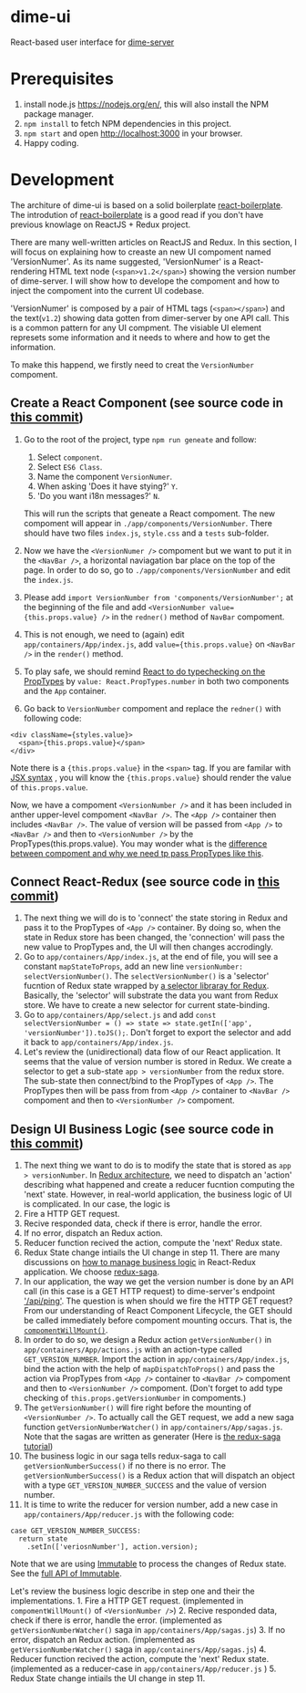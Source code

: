 # dime-ui

React-based user interface for [dime-server](https://github.com/HIIT/dime-server)

# Prerequisites
1. install node.js <https://nodejs.org/en/>, this will also install the NPM package manager.
2. ``npm install`` to fetch NPM dependencies in this project.
4. ``npm start`` and open <http://localhost:3000> in your browser.
5. Happy coding.

# Development

The architure of dime-ui is based on a solid boilerplate [react-boilerplate](https://github.com/mxstbr/react-boilerplate). The introdution of [react-boilerplate](https://github.com/mxstbr/react-boilerplate/tree/master/docs/general) is a good read if you don't have previous knowlage on ReactJS + Redux project.

There are many well-written articles on ReactJS and Redux. In this section, I will focus on explaining how to creaste an new UI compoment named 'VersionNumer'. As its name suggested, 'VersionNumer' is a React-rendering HTML text node (``<span>v1.2</span>``) showing the version number of dime-server. I will show how to develope the compoment and how to inject the compoment into the current UI codebase.

'VersionNumer' is composed by a pair of HTML tags (``<span></span>``) and the text(``v1.2``) showing data gotten from dimer-server by one API call. This is a common pattern for any UI compment. The visiable UI element represets some information and it needs to where and how to get the information.

To make this happend, we firstly need to creat the ``VersionNumber`` compoment.

## Create a React Component (see source code in [this commit](https://github.com/HIIT/dime-ui/commit/404aa7bc486e3bd031facf555816543ad371f090))
1. Go to the root of the project, type ``npm run geneate`` and follow:
	1. Select ``component``.
    2. Select ``ES6 Class``.
	3. Name the component ``VersionNumer``.
	4. When asking 'Does it have stying?' ``Y``.
	5. 'Do you want i18n messages?' ``N``.

	This will run the scripts that geneate a React compoment. The new compoment will appear in ``./app/components/VersionNumber``. There should have two files ``index.js``, ``style.css`` and a ``tests`` sub-folder.
2. Now we have the ``<VersionNumer />`` compoment but we want to put it in the ``<NavBar />``, a horizontal naviagation bar place on the top of the page. In order to do so, go to ``./app/components/VersionNumber`` and edit the ``index.js``.
3. Please add ``import VersionNumber from 'components/VersionNumber';`` at the beginning of the file and add ``<VersionNumber value={this.props.value} />`` in the ``redner()`` method of ``NavBar`` compoment.
4. This is not enough, we need to (again) edit ``app/containers/App/index.js``, add ``value={this.props.value}`` on ``<NavBar />`` in the ``render()`` method.
5. To play safe, we should remind [React to do typechecking on the PropTypes](https://facebook.github.io/react/docs/typechecking-with-proptypes.html) by ``value: React.PropTypes.number`` in both two components and the ``App`` container.
6. Go back to ``VersionNumber`` compoment and replace the ``redner()`` with following code:
```
<div className={styles.value}>
  <span>{this.props.value}</span>
</div>
```
Note there is a ``{this.props.value}`` in the ``<span>`` tag. If you are familar with [JSX syntax](https://facebook.github.io/react/docs/jsx-in-depth.html) , you will know the ``{this.props.value}`` should render the value of ``this.props.value``.

Now, we have a compoment ``<VersionNumber />`` and it has been included in anther upper-level compoment ``<NavBar />``. The ``<App />`` container then includes ``<NavBar />``. The  value of version will be passed from ``<App />`` to ``<NavBar />`` and then to ``<VersionNumber />`` by the PropTypes(this.props.value). You may wonder what is the [difference between compoment and why we need tp pass PropTypes like this](https://medium.com/@dan_abramov/smart-and-dumb-components-7ca2f9a7c7d0#.muim22gny).

## Connect React-Redux (see source code in [this commit](https://github.com/HIIT/dime-ui/commit/404aa7bc486e3bd031facf555816543ad371f090))
1. The next thing we will do is to 'connect' the state storing in Redux and pass it to the PropTypes of ``<App />`` container. By doing so, when the state in Redux store has been changed, the 'connection' will pass the new value to PropTypes and, the UI will then changes accrodingly.
2. Go to ``app/containers/App/index.js``, at the end of file, you will see a constant ``mapStateToProps``, add an new line ``versionNumber: selectVersionNumber()``. The ``selectVersionNumber()`` is a 'selector' fucntion of Redux state wrapped by [a selector libraray for Redux](https://github.com/reactjs/reselect). Basically, the 'selector' will substrate the data you want from Redux store. We have to create a new selector for current state-binding.
3. Go to ``app/containers/App/select.js`` and add ``const selectVersionNumber = () => state => state.getIn(['app', 'versionNumber']).toJS();``. Don't forget to export the selector and add it back to ``app/containers/App/index.js``.
4. Let's review the (unidirectional) data flow of our React application. It seems that the value of version number is stored in Redux. We create a selector to get a sub-state ``app > versionNumber`` from the redux store. The sub-state then connect/bind to the PropTypes of ``<App />``. The PropTypes then will be pass from from ``<App />`` container to ``<NavBar />`` compoment and then to ``<VersionNumber />`` compoment.

## Design UI Business Logic (see source code in [this commit](https://github.com/HIIT/dime-ui/commit/acb7a0b7cec94c75a7145a66354fdef1b202fa95))
1. The next thing we want to do is to modify the state that is stored as ``app > versionNumber``. In [Redux architecture](http://redux.js.org/docs/basics/DataFlow.html), we need to dispatch an 'action' describing what happened and create a reducer fucntion computing the 'next' state. However, in real-world application, the business logic of UI is complicated. In our case, the logic is
  1. Fire a HTTP GET request.
  2. Recive responded data, check if there is error, handle the error.
  3. If no error, dispatch an Redux action.
  4. Reducer function recived the action, compute the 'next' Redux state.
  5. Redux State change intiails the UI change in step 11.
There are many discussions on [how to manage business logic](http://survivejs.com/blog/redux-saga-interview/) in React-Redux application. We choose [redux-saga](https://github.com/redux-saga/redux-saga).
2. In our application, the way we get the version number is done by an API call (in this case is a GET HTTP request) to dime-server's endpoint [
'/api/ping'](http://www.hiit.fi/g/reknow/apidoc/dime-server/#api-Status-Ping]). The question is when should we fire the HTTP GET request? From our understanding of React Component Lifecycle, the GET should be called immediately before compoment mounting occurs. That is, the [``compomentWillMount()``](https://facebook.github.io/react/docs/react-component.html#componentwillmount).
3. In order to do so, we design a Redux action ``getVersionNumber()`` in ``app/containers/App/actions.js`` with an action-type called ``GET_VERSION_NUMBER``. Import the action in ``app/containers/App/index.js``, bind the action with the help of ``mapDispatchToProps()`` and pass the action via PropTypes from ``<App />`` container to ``<NavBar />`` compoment and then to ``<VersionNumber />`` compoment. (Don't forget to add type checking of ``this.props.getVersionNumber`` in compoments.)
4. The ``getVersionNumber()`` will fire right before the mounting of ``<VersionNumber />``. To actually call the GET request, we add a new saga function ``getVersionNumberWatcher()`` in ``app/containers/App/sagas.js``. Note that the sagas are written as generater (Here is [the redux-saga tutorial](https://redux-saga.github.io/redux-saga/docs/introduction/BeginnerTutorial.html))
5. The business logic in our saga tells redux-saga to call ``getVersionNumberSuccess()`` if no there is no error. The ``getVersionNumberSuccess()`` is a Redux action that will dispatch an object with a type ``GET_VERSION_NUMBER_SUCCESS`` and the value of version number.
6. It is time to write the reducer for version number, add a new case in ``app/containers/App/reducer.js`` with the following code:
```
case GET_VERSION_NUMBER_SUCCESS:
  return state
    .setIn(['veriosnNumber'], action.version);
```
Note that we are using [Immutable](https://facebook.github.io/immutable-js/) to process the changes of Redux state. See the [full API of Immutable](https://facebook.github.io/immutable-js/docs/#/).

Let's review the business logic describe in step one and their the implementations.
	1. Fire a HTTP GET request. (implemented in ``compomentWillMount()`` of ``<VersionNumber />``)
	2. Recive responded data, check if there is error, handle the error. (implemented as ``getVersionNumberWatcher()`` saga in ``app/containers/App/sagas.js``)
	3. If no error, dispatch an Redux action. (implemented as ``getVersionNumberWatcher()`` saga in ``app/containers/App/sagas.js``)
	4. Reducer function recived the action, compute the 'next' Redux state.  (implemented as a reducer-case in ``app/containers/App/reducer.js`` )
	5. Redux State change intiails the UI change in step 11.
